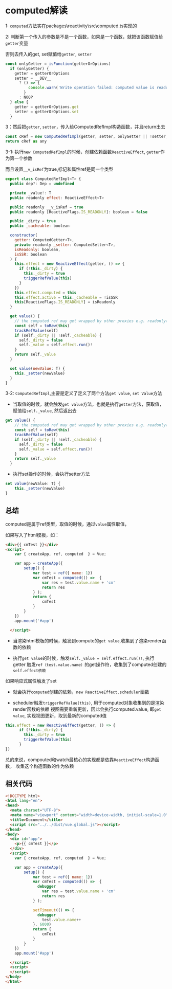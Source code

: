 # computed解读

1: `computed`方法实在packages\reactivity\src\computed.ts实现的

2: 判断第一个传入的参数是不是一个函数，如果是一个函数，就把该函数赋值给`getter`变量

   否则去传入的get, set赋值给`getter`, `setter`
```js
const onlyGetter = isFunction(getterOrOptions)
  if (onlyGetter) {
    getter = getterOrOptions
    setter = __DEV__
      ? () => {
          console.warn('Write operation failed: computed value is readonly')
        }
      : NOOP
  } else {
    getter = getterOrOptions.get
    setter = getterOrOptions.set
  }
```

3：然后把`getter`, `setter`，传入给ComputedRefImpl构造函数，并且return出去

```js
const cRef = new ComputedRefImpl(getter, setter, onlyGetter || !setter, isSSR)
return cRef as any
```

3-1: 执行`new ComputedRefImpl`的时候，创建依赖函数`ReactiveEffect`, `getter`作为第一个参数

而且设置`__v_isRef`为true,标记和属性ref是同一个类型
```js
export class ComputedRefImpl<T> {
  public dep?: Dep = undefined

  private _value!: T
  public readonly effect: ReactiveEffect<T>

  public readonly __v_isRef = true
  public readonly [ReactiveFlags.IS_READONLY]: boolean = false

  public _dirty = true
  public _cacheable: boolean

  constructor(
    getter: ComputedGetter<T>,
    private readonly _setter: ComputedSetter<T>,
    isReadonly: boolean,
    isSSR: boolean
  ) {
    this.effect = new ReactiveEffect(getter, () => {
      if (!this._dirty) {
        this._dirty = true
        triggerRefValue(this)
      }
    })
    this.effect.computed = this
    this.effect.active = this._cacheable = !isSSR
    this[ReactiveFlags.IS_READONLY] = isReadonly
  }

  get value() {
    // the computed ref may get wrapped by other proxies e.g. readonly() #3376
    const self = toRaw(this)
    trackRefValue(self)
    if (self._dirty || !self._cacheable) {
      self._dirty = false
      self._value = self.effect.run()!
    }
    return self._value
  }

  set value(newValue: T) {
    this._setter(newValue)
  }
}
```

3-2: `ComputedRefImpl`,主要是定义了定义了两个方法`get value`, `set Value`方法

- 当取值的时候，就会触发`get value`方法，也就是执行`getter`方法，获取值，
赋值给`self._value`, 然后返出去

```js
get value() {
    // the computed ref may get wrapped by other proxies e.g. readonly() #3376
    const self = toRaw(this)
    trackRefValue(self)
    if (self._dirty || !self._cacheable) {
      self._dirty = false
      self._value = self.effect.run()!
    }
    return self._value
  }
```

- 执行set操作的时候，会执行setter方法
```js
set value(newValue: T) {
    this._setter(newValue)
}
```

## 总结

computed是属于ref类型，取值的时候，通过`value`属性取值，

如果写入了html模板，如：
```html
<div>{{ cmTest }}</div>
<script>  
    var { createApp, ref, computed  } = Vue;

    var app = createApp({
        setup() {
            var test = ref({ name: 1})
            var cmTest = computed(() =>  {
                var res = test.value.name + 'cm'
                return res
            } );
            return {
                cmTest
            }
        }
    })
    app.mount('#app')

  </script>
```
- 当渲染html模板的时候，触发到compute的`get value`,收集到了渲染render函数的依赖

- 执行`get value`的时候，触发`self._value = self.effect.run()!`, 执行getter
  触发`ref（test.value.name）`的get操作符，收集到了computed创建的`self.effect依赖`

如果响应式属性触发了set

- 就会执行`computed`创建的依赖，`new ReactiveEffect.scheduler`函数

- scheduler触发`triggerRefValue(this)`, 用于computed对象收集到的是渲染render函数的依赖
  视图需要重新更新，因此会执行computed.value, 即`get value`, 实现视图更新，取到最新的computed值
```js
this.effect = new ReactiveEffect(getter, () => {
      if (!this._dirty) {
        this._dirty = true
        triggerRefValue(this)
      }
})
```

总的来说，compouted和watch最核心的实现都是依靠`ReactiveEffect`构造函数， 收集这个构造函数的作为依赖

## 相关代码

```html
<!DOCTYPE html>
<html lang="en">
<head>
  <meta charset="UTF-8">
  <meta name="viewport" content="width=device-width, initial-scale=1.0">
  <title>Document</title>
  <script src="../../dist/vue.global.js"></script>
</head>
<body>
  <div id="app">
    <p>{{ cmTest }}</p>
  </div>
  <script>  
    var { createApp, ref, computed  } = Vue;

    var app = createApp({
        setup() {
            var test = ref({ name: 1})
            var cmTest = computed(() =>  {
              debugger
                var res = test.value.name + 'cm'
                return res
            } );

            setTimeout(() => {
              debugger
                test.value.name++
            }, 6000)
            return {
                cmTest
            }
        }
    })
    app.mount('#app')

  </script>
  <script>
  </script>
</body>
</html>
```